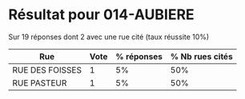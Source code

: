 # Résultat pour 014-AUBIERE

Sur 19 réponses dont 2 avec une rue cité (taux réussite 10%)

| Rue | Vote | % réponses | % Nb rues cités|
|-----|------|------------|----------------|
| RUE DES FOISSES | 1 | 5% | 50%|
| RUE PASTEUR | 1 | 5% | 50%|
